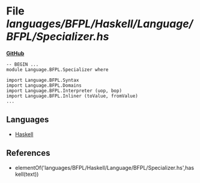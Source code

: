 # File _languages/BFPL/Haskell/Language/BFPL/Specializer.hs_
**[GitHub](https://github.com/softlang/yas/blob/master/languages/BFPL/Haskell/Language/BFPL/Specializer.hs)**
```
-- BEGIN ...
module Language.BFPL.Specializer where

import Language.BFPL.Syntax
import Language.BFPL.Domains
import Language.BFPL.Interpreter (uop, bop)
import Language.BFPL.Inliner (toValue, fromValue)
...
```

## Languages
* [Haskell](../languages/Haskell.md)

## References
* elementOf('languages/BFPL/Haskell/Language/BFPL/Specializer.hs',haskell(text))
